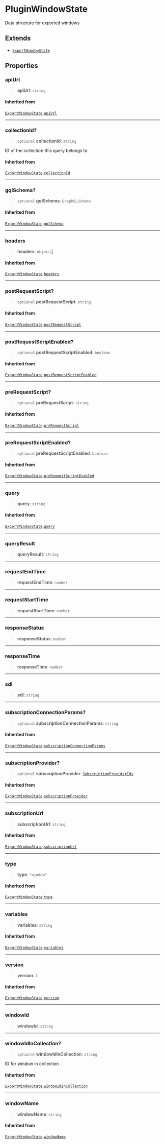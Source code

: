 # PluginWindowState

Data structure for exported windows

## Extends

- [`ExportWindowState`](../../../../types/state/window.interfaces/interfaces/ExportWindowState.md)

## Properties

### apiUrl

> **apiUrl**: `string`

#### Inherited from

[`ExportWindowState`](../../../../types/state/window.interfaces/interfaces/ExportWindowState.md).[`apiUrl`](../../../../types/state/window.interfaces/interfaces/ExportWindowState.md#apiurl)

***

### collectionId?

> `optional` **collectionId**: `string`

ID of the collection this query belongs to

#### Inherited from

[`ExportWindowState`](../../../../types/state/window.interfaces/interfaces/ExportWindowState.md).[`collectionId`](../../../../types/state/window.interfaces/interfaces/ExportWindowState.md#collectionid)

***

### gqlSchema?

> `optional` **gqlSchema**: `GraphQLSchema`

#### Inherited from

[`ExportWindowState`](../../../../types/state/window.interfaces/interfaces/ExportWindowState.md).[`gqlSchema`](../../../../types/state/window.interfaces/interfaces/ExportWindowState.md#gqlschema)

***

### headers

> **headers**: `object`[]

#### Inherited from

[`ExportWindowState`](../../../../types/state/window.interfaces/interfaces/ExportWindowState.md).[`headers`](../../../../types/state/window.interfaces/interfaces/ExportWindowState.md#headers)

***

### postRequestScript?

> `optional` **postRequestScript**: `string`

#### Inherited from

[`ExportWindowState`](../../../../types/state/window.interfaces/interfaces/ExportWindowState.md).[`postRequestScript`](../../../../types/state/window.interfaces/interfaces/ExportWindowState.md#postrequestscript)

***

### postRequestScriptEnabled?

> `optional` **postRequestScriptEnabled**: `boolean`

#### Inherited from

[`ExportWindowState`](../../../../types/state/window.interfaces/interfaces/ExportWindowState.md).[`postRequestScriptEnabled`](../../../../types/state/window.interfaces/interfaces/ExportWindowState.md#postrequestscriptenabled)

***

### preRequestScript?

> `optional` **preRequestScript**: `string`

#### Inherited from

[`ExportWindowState`](../../../../types/state/window.interfaces/interfaces/ExportWindowState.md).[`preRequestScript`](../../../../types/state/window.interfaces/interfaces/ExportWindowState.md#prerequestscript)

***

### preRequestScriptEnabled?

> `optional` **preRequestScriptEnabled**: `boolean`

#### Inherited from

[`ExportWindowState`](../../../../types/state/window.interfaces/interfaces/ExportWindowState.md).[`preRequestScriptEnabled`](../../../../types/state/window.interfaces/interfaces/ExportWindowState.md#prerequestscriptenabled)

***

### query

> **query**: `string`

#### Inherited from

[`ExportWindowState`](../../../../types/state/window.interfaces/interfaces/ExportWindowState.md).[`query`](../../../../types/state/window.interfaces/interfaces/ExportWindowState.md#query)

***

### queryResult

> **queryResult**: `string`

***

### requestEndTime

> **requestEndTime**: `number`

***

### requestStartTime

> **requestStartTime**: `number`

***

### responseStatus

> **responseStatus**: `number`

***

### responseTime

> **responseTime**: `number`

***

### sdl

> **sdl**: `string`

***

### subscriptionConnectionParams?

> `optional` **subscriptionConnectionParams**: `string`

#### Inherited from

[`ExportWindowState`](../../../../types/state/window.interfaces/interfaces/ExportWindowState.md).[`subscriptionConnectionParams`](../../../../types/state/window.interfaces/interfaces/ExportWindowState.md#subscriptionconnectionparams)

***

### subscriptionProvider?

> `optional` **subscriptionProvider**: [`SubscriptionProviderIds`](../../../../subscriptions/type-aliases/SubscriptionProviderIds.md)

#### Inherited from

[`ExportWindowState`](../../../../types/state/window.interfaces/interfaces/ExportWindowState.md).[`subscriptionProvider`](../../../../types/state/window.interfaces/interfaces/ExportWindowState.md#subscriptionprovider)

***

### subscriptionUrl

> **subscriptionUrl**: `string`

#### Inherited from

[`ExportWindowState`](../../../../types/state/window.interfaces/interfaces/ExportWindowState.md).[`subscriptionUrl`](../../../../types/state/window.interfaces/interfaces/ExportWindowState.md#subscriptionurl)

***

### type

> **type**: `"window"`

#### Inherited from

[`ExportWindowState`](../../../../types/state/window.interfaces/interfaces/ExportWindowState.md).[`type`](../../../../types/state/window.interfaces/interfaces/ExportWindowState.md#type)

***

### variables

> **variables**: `string`

#### Inherited from

[`ExportWindowState`](../../../../types/state/window.interfaces/interfaces/ExportWindowState.md).[`variables`](../../../../types/state/window.interfaces/interfaces/ExportWindowState.md#variables)

***

### version

> **version**: `1`

#### Inherited from

[`ExportWindowState`](../../../../types/state/window.interfaces/interfaces/ExportWindowState.md).[`version`](../../../../types/state/window.interfaces/interfaces/ExportWindowState.md#version)

***

### windowId

> **windowId**: `string`

***

### windowIdInCollection?

> `optional` **windowIdInCollection**: `string`

ID for window in collection

#### Inherited from

[`ExportWindowState`](../../../../types/state/window.interfaces/interfaces/ExportWindowState.md).[`windowIdInCollection`](../../../../types/state/window.interfaces/interfaces/ExportWindowState.md#windowidincollection)

***

### windowName

> **windowName**: `string`

#### Inherited from

[`ExportWindowState`](../../../../types/state/window.interfaces/interfaces/ExportWindowState.md).[`windowName`](../../../../types/state/window.interfaces/interfaces/ExportWindowState.md#windowname)
